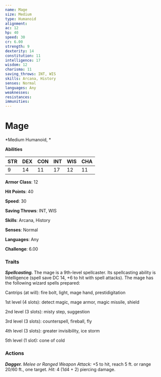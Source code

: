 ```yaml
---
name: Mage
size: Medium
type: Humanoid
alignment: 
ac: 12
hp: 40
speed: 30
cr: 6.00
strength: 9
dexterity: 14
constitution: 11
intelligence: 17
wisdom: 12
charisma: 11
saving_throws: INT, WIS
skills: Arcana, History
senses: Normal
languages: Any
weaknesses:
resistances:
immunities:
---
```


# Mage

*Medium Humanoid, *

**Abilities**

| STR | DEX | CON | INT | WIS | CHA |
| --- | --- | --- | --- | --- | --- |
| 9 | 14 | 11 | 17 | 12 | 11 |

**Armor Class**: 12

**Hit Points**: 40

**Speed**: 30

**Saving Throws**: INT, WIS

**Skills**: Arcana, History

**Senses**: Normal

**Languages**: Any

**Challenge**: 6.00


### Traits
***Spellcasting.*** The mage is a 9th-level spellcaster. Its spellcasting ability is Intelligence (spell save DC 14, +6 to hit with spell attacks). The mage has the following wizard spells prepared: 

Cantrips (at will): fire bolt, light, mage hand, prestidigitation 

1st level (4 slots): detect magic, mage armor, magic missile, shield 

2nd level (3 slots): misty step, suggestion 

3rd level (3 slots): counterspell, fireball, fly 

4th level (3 slots): greater invisibility, ice storm 

5th level (1 slot): cone of cold

### Actions
***Dagger.*** *Melee or *Ranged Weapon Attack:** +5 to hit, reach 5 ft. or range 20/60 ft., one target. *Hit:* 4 (1d4 + 2) piercing damage.
